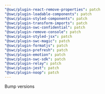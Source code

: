 ```yaml
---
"@swc/plugin-react-remove-properties": patch
"@swc/plugin-loadable-components": patch
"@swc/plugin-styled-components": patch
"@swc/plugin-transform-imports": patch
"@swc/plugin-swc-confidential": patch
"@swc/plugin-remove-console": patch
"@swc/plugin-styled-jsx": patch
"@swc/plugin-swc-magic": patch
"@swc/plugin-formatjs": patch
"@swc/plugin-prefresh": patch
"@swc/plugin-emotion": patch
"@swc/plugin-swc-sdk": patch
"@swc/plugin-relay": patch
"@swc/plugin-jest": patch
"@swc/plugin-noop": patch
---
```


Bump versions
